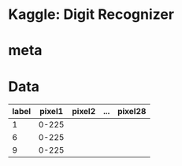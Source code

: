 Kaggle: Digit Recognizer
==========

meta
==========

Data
==========

label	| pixel1	| pixel2	| ...	| pixel28	
--------|---------------|---------------|-------|---------------
1	| 0-225		|		|	|		
6	| 0-225		|		|	|
9	| 0-225		| 		|	|			
